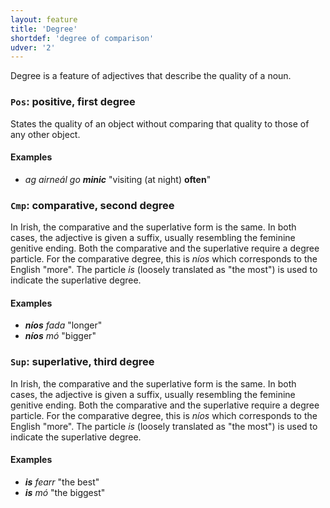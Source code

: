 ```yaml
---
layout: feature
title: 'Degree'
shortdef: 'degree of comparison'
udver: '2'
---
```


Degree is a feature of adjectives that describe the quality of a noun.

### <a name="Pos">`Pos`</a>: positive, first degree

States the quality of an object without comparing that quality to those of any other object.

#### Examples

* _ag airneál go <b>minic</b>_ "visiting (at night) <b>often</b>"


### <a name="Cmp">`Cmp`</a>: comparative, second degree

In Irish, the comparative and the superlative form is the same. In both cases, the adjective is given a suffix, usually resembling the feminine genitive ending. Both the comparative and the superlative require a degree particle. For the comparative degree, this is _níos_ which corresponds to the English "more". The particle _is_ (loosely translated as "the most") is used to indicate the superlative degree.

#### Examples

* _<b>níos</b> fada_ "longer"
* _<b>níos</b> mó_ "bigger"

### <a name="Sup">`Sup`</a>: superlative, third degree

In Irish, the comparative and the superlative form is the same. In both cases, the adjective is given a suffix, usually resembling the feminine genitive ending. Both the comparative and the superlative require a degree particle. For the comparative degree, this is _níos_ which corresponds to the English "more". The particle _is_ (loosely translated as "the most") is used to indicate the superlative degree.

#### Examples

* _<b>is</b> fearr_ "the best"
* _<b>is</b> mó_ "the biggest"

<!-- Interlanguage links updated Čt lis 12 09:43:01 CET 2020 -->
